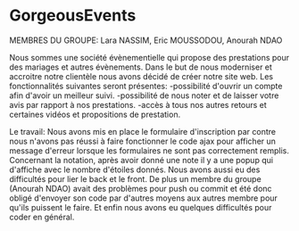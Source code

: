 # GorgeousEvents
MEMBRES DU GROUPE: Lara NASSIM, Eric MOUSSODOU, Anourah NDAO

Nous sommes une société évènementielle qui propose des prestations pour des mariages et autres évènements.
Dans le but de nous moderniser et accroitre notre clientèle nous avons décidé de créer notre site web.
Les fonctionnalités suivantes seront présentes:
  -possibilité d'ouvrir un compte afin d'avoir un meilleur suivi.
  -possibilité de nous noter et de laisser votre avis par rapport à nos prestations.
  -accès à tous nos autres retours et certaines vidéos et propositions de prestation.
 
Le travail:
Nous avons mis en place le formulaire d'inscription par contre nous n'avons pas réussi à faire fonctionner
le code ajax pour afficher un message d'erreur lorsque les formulaires ne sont pas correctement remplis.
Concernant la notation, après avoir donné une note il y a une popup qui d'affiche avec le nombre d'étoiles donnés.
Nous avons aussi eu des difficultés pour lier le back et le front.
De plus un membre du groupe (Anourah NDAO) avait des problèmes pour push ou commit
et été donc obligé d'envoyer son code par d'autres moyens aux
autres membre pour qu'ils puissent le faire.
Et enfin nous avons eu quelques difficultés pour coder en général.
  

